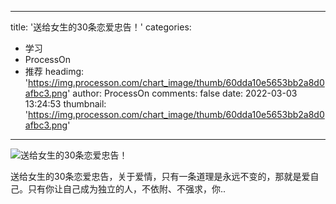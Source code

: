 
---
title: '送给女生的30条恋爱忠告！'
categories: 
 - 学习
 - ProcessOn
 - 推荐
headimg: 'https://img.processon.com/chart_image/thumb/60dda10e5653bb2a8d0afbc3.png'
author: ProcessOn
comments: false
date: 2022-03-03 13:24:53
thumbnail: 'https://img.processon.com/chart_image/thumb/60dda10e5653bb2a8d0afbc3.png'
---

<div>   
<img class="thumb" alt="送给女生的30条恋爱忠告！" src="https://img.processon.com/chart_image/thumb/60dda10e5653bb2a8d0afbc3.png" referrerpolicy="no-referrer">
<p>送给女生的30条恋爱忠告，关于爱情，只有一条道理是永远不变的，那就是爱自己。只有你让自己成为独立的人，不依附、不强求，你..</p>  
</div>
            